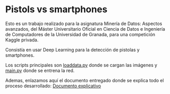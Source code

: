 # Pistols vs smartphones
Esto es un trabajo realizado para la asignatura Minería de Datos: Aspectos avanzados, 
del Máster Universitario Oficial en Ciencia de Datos e Ingeniería de Computadores de la Universidad de Granada, para una competición
Kaggle privada.

Consistía en usar Deep Learning para la detección de pistolas y smartphones.

Los scripts principales son [loaddata.py](loaddata.py) donde se cargan las imágenes y [main.py](main.py) donde se entrena la red.

Ademas, enlazamos aquí el documento entregado donde se explica todo el proceso desarrollado: [Documento explicativo](Memoria.pdf)
